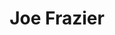 ---
pid: LLA4
title: Joe Frazier
location_transcription: African American History Musuem
zipcode: '19143'
outside_phl: 
neighborhood: University City
age: '33'
age_range: 30-39
instagram: 
image_file_name: LLA_4.jpg
proposal_transcription: Joe Frazier
topic: African Americans,Sports
topic_summary: 0, 0
type: Conceptual
keywords_other: 
credit: Rahim McLaughlin
image_labels: 
twitter: 
facebook: 
permalink: "/monuments/lla4/"
layout: item-page
---